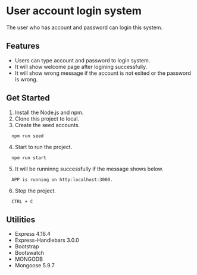 # User account login system
The user who has account and password can login this system.
## Features
- Users can type account and password to login system.
- It will show welcome page after logining successfully.
- It will show wrong message if the account is not exited or the password is wrong.
## Get Started
1. Install the Node.js and npm.
2. Clone this project to local.
3. Create the seed accounts.
  ```
    npm run seed
  ```
4. Start to run the project.
  ```
    npm run start
  ```
5. It will be runninng successfully if the message shows below.
  ```
    APP is running on http:localhost:3000.
  ```
6. Stop the project.
  ```
    CTRL + C
  ```
## Utilities
- Express 4.16.4
- Express-Handlebars 3.0.0
- Bootstrap
- Bootswatch
- MONGODB
- Mongoose 5.9.7 